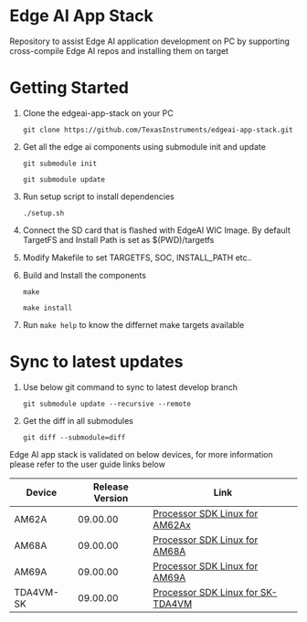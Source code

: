 # Edge AI App Stack

Repository to assist Edge AI application development on PC by supporting
cross-compile Edge AI repos and installing them on target


# Getting Started

1. Clone the edgeai-app-stack on your PC

    `git clone https://github.com/TexasInstruments/edgeai-app-stack.git`

2. Get all the edge ai components using submodule init and update

    `git submodule init`

    `git submodule update`

3. Run setup script to install dependencies

    `./setup.sh`

4. Connect the SD card that is flashed with EdgeAI WIC Image. By default
   TargetFS and Install Path is set as $(PWD)/targetfs

5. Modify Makefile to set TARGETFS, SOC, INSTALL_PATH etc..

6. Build and Install the components

    `make`

    `make install`

7. Run `make help` to know the differnet make targets available


# Sync to latest updates

1. Use below git command to sync to latest develop branch

    `git submodule update --recursive --remote`

2. Get the diff in all submodules

    `git diff --submodule=diff`


Edge AI app stack is validated on below devices, for more information please refer to the user guide links below

Device | Release Version | Link
--- | --- | ---
AM62A | 09.00.00 | [Processor SDK Linux for AM62Ax](https://software-dl.ti.com/jacinto7/esd/processor-sdk-linux-edgeai/AM62AX/09_00_00/exports/edgeai_docs/common/sdk_components.html#edge-ai-application-stack)
AM68A | 09.00.00 | [Processor SDK Linux for AM68A](https://software-dl.ti.com/jacinto7/esd/processor-sdk-linux-edgeai/AM68A/09_00_00/exports/edgeai_docs/common/sdk_components.html#edge-ai-application-stack)
AM69A | 09.00.00 | [Processor SDK Linux for AM69A](https://software-dl.ti.com/jacinto7/esd/processor-sdk-linux-edgeai/AM69A/09_00_00/exports/edgeai_docs/common/sdk_components.html#edge-ai-application-stack)
TDA4VM-SK | 09.00.00 | [Processor SDK Linux for SK-TDA4VM](https://software-dl.ti.com/jacinto7/esd/processor-sdk-linux-edgeai/TDA4VM/09_00_00/exports/edgeai_docs/common/sdk_components.html#edge-ai-application-stack)
